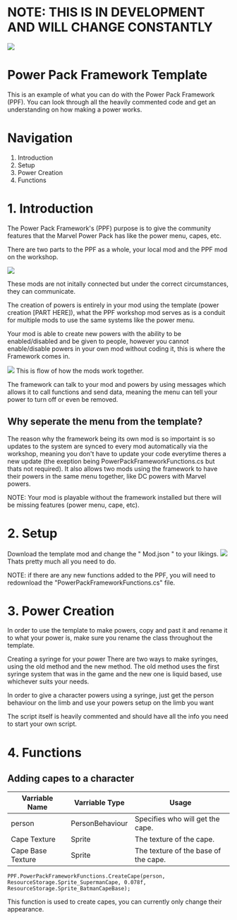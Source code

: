 # NOTE: THIS IS IN DEVELOPMENT AND WILL CHANGE CONSTANTLY
![](https://i.imgur.com/l2pe9l4.png)
# Power Pack Framework Template
This is an example of what you can do with the Power Pack Framework (PPF).
You can look through all the heavily commented code and get an understanding on how making a power works.

# Navigation
1. Introduction
2. Setup
3. Power Creation
4. Functions


# 1. Introduction
The Power Pack Framework's (PPF) purpose is to give the community features that the Marvel Power Pack has like the power menu, capes, etc.

There are two parts to the PPF as a whole, your local mod and the PPF mod on the workshop.


![](https://i.imgur.com/sK5g0RE.png)

These mods are not initally connected but under the correct circumstances, they can communicate.

The creation of powers is entirely in your mod using the template (power creation [PART HERE]), what the PPF workshop mod serves as is a conduit for multiple mods to use the same systems like the power menu.



Your mod is able to create new powers with the ability to be enabled/disabled and be given to people, however you cannot enable/disable powers in your own mod without coding it, this is where the Framework comes in.

![](https://i.imgur.com/mZ5ZIyd.png)
This is flow of how the mods work together.


The framework can talk to your mod and powers by using messages which allows it to call functions and send data, meaning the menu can tell your power to turn off or even be removed.

## Why seperate the menu from the template?


The reason why the framework being its own mod is so importaint is so updates to the system are synced to every mod automatically via the workshop, meaning you don't have to update your code everytime theres a new update (the exeption being PowerPackFrameworkFunctions.cs but thats not required).
It also allows two mods using the framework to have their powers in the same menu together, like DC powers with Marvel powers.

NOTE: Your mod is playable without the framework installed but there will be missing features (power menu, cape, etc).
# 2. Setup
Download the template mod and change the " Mod.json " to your likings.
![](https://i.imgur.com/Zxz9bbn.png)
Thats pretty much all you need to do.

NOTE: if there are any new functions added to the PPF, you will need to redownload the "PowerPackFrameworkFunctions.cs" file.
# 3. Power Creation
In order to use the template to make powers, copy and past it and rename it to what your power is, make sure you rename the class throughout the template.

Creating a syringe for your power
There are two ways to make syringes, using the old method and the new method. The old method uses the first syringe system that was in the game and the new one is liquid based, use whichever suits your needs. 

In order to give a character powers using a syringe, just get the person behaviour on the limb and use your powers setup on the limb you want


The script itself is heavily commented and should have all the info you need to start your own script.

# 4. Functions
## Adding capes to a character

| Varriable Name  | Varriable Type|Usage|
| ------------- | ------------- | ------------- |
| person  | PersonBehaviour  | Specifies who will get the cape.|
| Cape Texture  | Sprite  |The texture of the cape.|
| Cape Base Texture  | Sprite  |The texture of the base of the cape.|
    PPF.PowerPackFrameworkFunctions.CreateCape(person, ResourceStorage.Sprite_SupermanCape, 0.078f, ResourceStorage.Sprite_BatmanCapeBase);
This function is used to create capes, you can currently only change their appearance. 
